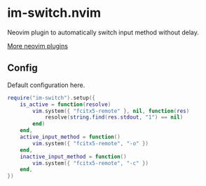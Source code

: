 # im-switch.nvim

Neovim plugin to automatically switch input method without delay.

[More neovim plugins](https://github.com/niuiic/awesome-neovim-plugins)

## Config

Default configuration here.

```lua
require("im-switch").setup({
	is_active = function(resolve)
		vim.system({ "fcitx5-remote" }, nil, function(res)
			resolve(string.find(res.stdout, "1") == nil)
		end)
	end,
	active_input_method = function()
		vim.system({ "fcitx5-remote", "-o" })
	end,
	inactive_input_method = function()
		vim.system({ "fcitx5-remote", "-c" })
	end,
})
```
